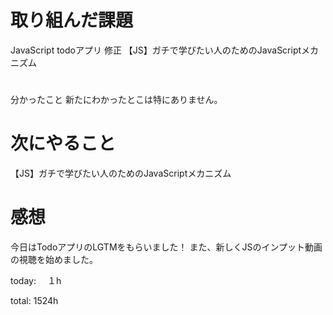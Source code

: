 # 取り組んだ課題 
JavaScript todoアプリ 修正
【JS】ガチで学びたい人のためのJavaScriptメカニズム


# 
分かったこと 
新たにわかったとこは特にありません。

# 次にやること
【JS】ガチで学びたい人のためのJavaScriptメカニズム


# 感想 
今日はTodoアプリのLGTMをもらいました！
また、新しくJSのインプット動画の視聴を始めました。

today: 　１h

total: 1524h
